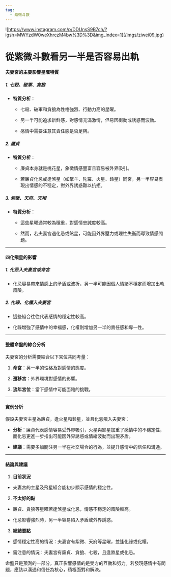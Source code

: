 ```yaml
---
tag:
  - 紫微斗數
---
```


![https://www.instagram.com/p/DDUnsS9B7ch/?igsh=MWYzdW0weXhrczM4bw%3D%3D&img_index=1](/imgs/ziwei09.jpg)

# 從紫微斗數看另一半是否容易出軌

#### **夫妻宮的主要影響星曜特質**

##### 1. **七殺、破軍、貪狼**

- **特質分析**：

  - 七殺、破軍和貪狼為性格強烈、行動力高的星曜。

  - 另一半可能追求新鮮感，對感情充滿激情，但易因衝動或誘惑而波動。

  - 感情中需要注意其責任感是否足夠。

##### 2. **廉貞**

- **特質分析**：

  - 廉貞本身就是桃花星，象徵情感豐富且容易被外界吸引。

  - 若廉貞化忌或逢煞星（如擎羊、陀羅、火星、鈴星）同宮，另一半容易表現出情感的不穩定，對外界誘惑難以抗拒。

##### 3. **紫微、天府、天相**

- **特質分析**：

  - 這些星曜通常較為穩重，對感情忠誠度較高。

  - 然而，若夫妻宮遇化忌或煞星，可能因外界壓力或理性失衡而導致情感問題。

---

#### **四化飛星的影響**

##### 1. **化忌入夫妻宮或命宮**

- 化忌容易帶來情感上的矛盾或波折，另一半可能因個人情緒不穩定而增加出軌風險。

##### 2. **化祿、化權入夫妻宮**

- 這些組合往往代表感情的穩定性較高。

- 化祿增強了感情中的幸福感，化權則增加另一半的責任感和專一性。

---

#### **整體命盤的綜合分析**

夫妻宮的分析需要結合以下宮位共同考量：

1. **命宮**：另一半的性格及對感情的態度。

2. **遷移宮**：外界環境對感情的影響。

3. **流年宮位**：當下感情中可能面臨的挑戰。

---

#### **實例分析**

假設夫妻宮主星為廉貞，逢火星和鈴星，並且化忌飛入夫妻宮：

- **分析**：廉貞代表感情容易受外界吸引，火星與鈴星加重了感情中的不穩定性，而化忌更進一步指出可能因外界誘惑或情緒波動而出現矛盾。

- **建議**：需要多加關注另一半在社交場合的行為，並提升感情中的信任和溝通。

---

#### **結論與建議**

1. **目前狀況**

- 夫妻宮的主星及飛星組合能初步顯示感情的穩定性。

2. **不太好的點**

- 廉貞、貪狼等星曜若逢煞星或化忌，情感不穩定的風險較高。

- 化忌影響強烈時，另一半容易陷入矛盾或外界誘惑。

3. **總結要點**

- 感情穩定性高的情況：夫妻宮有紫微、天府等星曜，並逢化祿或化權。

- 需注意的情況：夫妻宮有廉貞、貪狼、七殺，且逢煞星或化忌。

命盤只是預測的一部分，真正影響感情的是雙方的互動和努力。若發現感情中有問題，應該以溝通和信任為核心，積極面對和解決。
